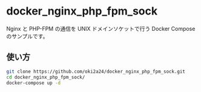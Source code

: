 # docker_nginx_php_fpm_sock
Nginx と PHP-FPM の通信を UNIX ドメインソケットで行う Docker Compose のサンプルです。

## 使い方
```bash
git clone https://github.com/oki2a24/docker_nginx_php_fpm_sock.git
cd docker_nginx_php_fpm_sock/
docker-compose up -d
```

